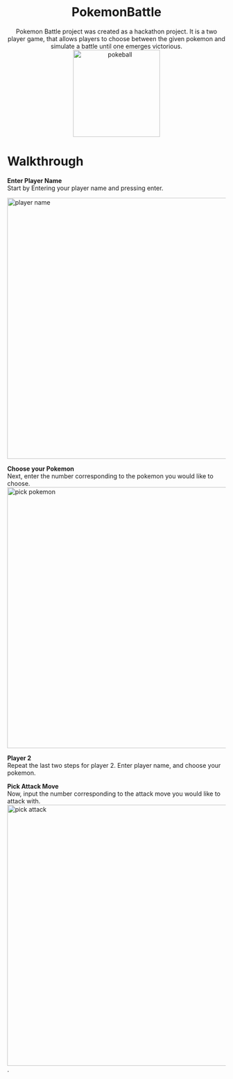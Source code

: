 <h1 align="center"> PokemonBattle</h1>
<p align="center">
Pokemon Battle project was created as a hackathon project. 
It is a two player game, that allows players to choose between the given pokemon and simulate a battle until one emerges victorious.<br>
<img src="https://cdn.pixabay.com/photo/2016/08/15/00/50/pokeball-1594373_1280.png" width="200" alt="pokeball"/> 
</p>

  
# Walkthrough
**Enter Player Name**  
Start by Entering your player name and pressing enter.

<img src="https://media.giphy.com/media/xUdOChAVs21j4juHeB/giphy.gif" width="600" alt="player name"/>
  
  
**Choose your Pokemon**  
Next, enter the number corresponding to the pokemon you would like to choose.   
<img src="https://media.giphy.com/media/Uw9igWA5aRsfwupS9t/giphy.gif" width="600" alt="pick pokemon"/>
  
  
**Player 2**  
Repeat the last two steps for player 2. Enter player name, and choose your pokemon.  
  
  
**Pick Attack Move**  
Now, input the number corresponding to the attack move you would like to attack with.  
<img src="https://media.giphy.com/media/SIgkf95i3cenzJj1T2/giphy.gif" width="600" alt="pick attack"/>.  
  

